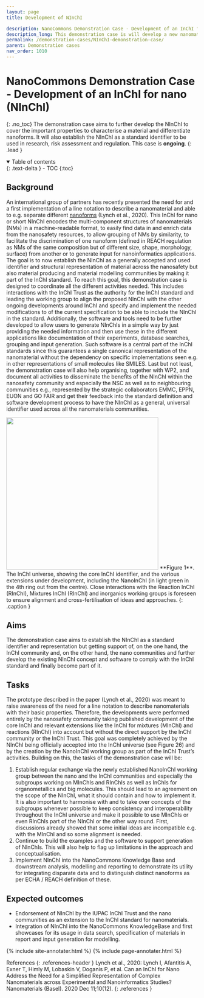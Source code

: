 ```yaml
---
layout: page
title: Development of NInChI

description: NanoCommons Demonstration Case - Development of an InChI for nano (NInChI)
description_long: This demonstration case is will develop a new nanomaterial identifier based on the InChI concepts, the InChI for nano or NInChI. <b>(ongoing)</b>
permalink: /demonstration-cases/NInChI-demonstration-case/
parent: Demonstration cases
nav_order: 1010
---
```


#  NanoCommons Demonstration Case - Development of an InChI for nano (NInChI)
{: .no_toc}
The demonstration case aims to further develop the NInChI to cover the important properties to characterise a material and differentiate nanoforms. It will also establish the NInChI as a standard identifier to be used in research, risk assessment and regulation. This case is **ongoing**.
{: .lead }

<details open markdown="block">
  <summary>
    Table of contents
  </summary>
  {: .text-delta }
- TOC
{:toc}
</details>

## Background
An international group of partners has recently presented the need for and a first implementation of a line notation to describe a nanomaterial and able to e.g. separate different [nanoforms](https://echa.europa.eu/documents/10162/13655/how_to_register_nano_en.pdf/f8c046ec-f60b-4349-492b-e915fd9e3ca0) (Lynch et al., 2020). This InChI for nano or short NInChI encodes the multi-component structures of nanomaterials (NMs) in a machine-readable format, to easily find data in and enrich data from the nanosafety resources, to allow grouping of NMs by similarity, to facilitate the discrimination of one nanoform (defined in REACH regulation as NMs of the same composition but of different size, shape, morphology, surface) from another or to generate input for nanoinformatics applications. The goal is to now establish the NInChI as a generally accepted and used identifier and structural representation of material across the nanosafety but also material producing and material modelling communities by making it part of the InChI standard. To reach this goal, this demonstration case is designed to coordinate all the different activities needed. This includes interactions with the InChI Trust as the authority for the InChI standard and leading the working group to align the proposed NInChI with the other ongoing developments around InChI and specify and implement the needed modifications to of the current specification to be able to include the NInChI in the standard. Additionally, the software and tools need to be further developed to allow users to generate NInChIs in a simple way by just providing the needed information and then use these in the different applications like documentation of their experiments, database searches, grouping and input generation. Such software is a central part of the InChI standards since this guarantees a single canonical representation of the nanomaterial without the dependency on specific implementations seen e.g. in other representations of small molecules like SMILES. Last but not least, the demonstration case will also help organising, together with WP2, and document all activities to disseminate the benefits of the NInChI within the nanosafety community and especially the NSC as well as to neighbouring communities e.g., represented by the strategic collaborators EMMC, EPPN, EUON and GO FAIR and get their feedback into the standard definition and software development process to have the NInChI as a general, universal identifier used across all the nanomaterials communities.

<img src="{{ site.baseurl }}/images/demonstration-cases/NInChI-Universe.png" width="400"/>
**Figure 1**. The InChI universe, showing the core InChI identifier, and the various extensions under development, including the NanoInChI (in light green in the  4th ring out from the centre).  Close interactions with the Reaction InChI (RInChI), Mixtures InChI (RInChI) and inorganics working groups is foreseen to ensure alignment and cross-fertilisation of ideas and approaches.
{: .caption }

## Aims
The demonstration case aims to establish the NInChI as a standard identifier and representation but getting support of, on the one hand, the InChI community and, on the other hand, the nano communities and further develop the existing NInChI concept and software to comply with the InChI standard and finally become part of it.

## Tasks
The prototype described in the paper (Lynch et al., 2020) was meant to raise awareness of the need for a line notation to describe nanomaterials with their basic properties. Therefore, the developments were performed entirely by the nanosafety community taking published development of the core InChI and relevant extensions like the InChI for mixtures (MInChI) and reactions (RInChI) into account but without the direct support by  the InChI community or the InChI Trust. This goal was completely achieved by the NInChI being officially accepted into the InChI universe (see Figure 26) and by the creation by the NanoInChI working group as part of the InChI Trust’s activities. Building on this, the tasks of the demonstration case will be:
1. Establish regular exchange via the newly established NanoInChI working group between the nano and the InChI communities and especially the subgroups working on MInChIs and RInChIs as well as InChIs for organometallics and big molecules. This should lead to an agreement on the scope of the NInChI, what it should contain and how to implement it. It is also important to harmonise with and to take over concepts of the subgroups whenever possible to keep consistency and interoperability throughout the InChI universe and make it possible to use MInChIs or even RInChIs part of the NInChI or the other way round. First, discussions already showed that some initial ideas are incompatible e.g. with the MInChI and so some alignment is needed.
2. Continue to build the examples and the software to support generation of NInChIs. This will also help to flag up limitations in the approach and conceptualisation.
3. Implement NInChI into the NanoCommons Knowledge Base and downstream analysis, modelling and reporting to demonstrate its utility for integrating disparate data and to distinguish distinct nanoforms as per ECHA / REACH definition of these.

## Expected outcomes
- Endorsement of NInChI by the IUPAC InChI Trust and the nano communities as an extension to the InChI standard for nanomaterials.
- Integration of NInChI into the NanoCommons KnowledgeBase and first showcases for its usage in data search, specification of materials in report and input generation for modelling. 

<script src="/user-handbook/assets/js/annotater.js"></script>
{% include site-annotater.html %}
{% include page-annotater.html %}

References
{: .references-header }
Lynch et al., 2020: Lynch I, Afantitis A, Exner T, Himly M, Lobaskin V, Doganis P, et al. Can an InChI for Nano Address the Need for a Simplified Representation of Complex Nanomaterials across Experimental and Nanoinformatics Studies? Nanomaterials (Basel). 2020 Dec 11;10(12).
{: .references }
